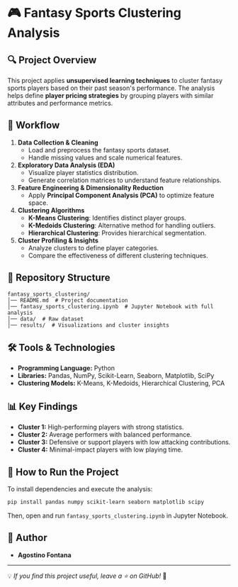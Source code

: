 # 🎮 Fantasy Sports Clustering Analysis

## 🔍 Project Overview
This project applies **unsupervised learning techniques** to cluster fantasy sports players based on their past season's performance. The analysis helps define **player pricing strategies** by grouping players with similar attributes and performance metrics.

## 📑 Workflow

1. **Data Collection & Cleaning**
   - Load and preprocess the fantasy sports dataset.
   - Handle missing values and scale numerical features.
2. **Exploratory Data Analysis (EDA)**
   - Visualize player statistics distribution.
   - Generate correlation matrices to understand feature relationships.
3. **Feature Engineering & Dimensionality Reduction**
   - Apply **Principal Component Analysis (PCA)** to optimize feature space.
4. **Clustering Algorithms**
   - **K-Means Clustering**: Identifies distinct player groups.
   - **K-Medoids Clustering**: Alternative method for handling outliers.
   - **Hierarchical Clustering**: Provides hierarchical segmentation.
5. **Cluster Profiling & Insights**
   - Analyze clusters to define player categories.
   - Compare the effectiveness of different clustering techniques.

## 📂 Repository Structure
```
fantasy_sports_clustering/
│── README.md  # Project documentation
│── fantasy_sports_clustering.ipynb  # Jupyter Notebook with full analysis
│── data/  # Raw dataset
│── results/  # Visualizations and cluster insights
```

## 🛠 Tools & Technologies
- **Programming Language:** Python
- **Libraries:** Pandas, NumPy, Scikit-Learn, Seaborn, Matplotlib, SciPy
- **Clustering Models:** K-Means, K-Medoids, Hierarchical Clustering, PCA

## 📊 Key Findings
- **Cluster 1:** High-performing players with strong statistics.
- **Cluster 2:** Average performers with balanced performance.
- **Cluster 3:** Defensive or support players with low attacking contributions.
- **Cluster 4:** Minimal-impact players with low playing time.

## 📜 How to Run the Project
To install dependencies and execute the analysis:
```bash
pip install pandas numpy scikit-learn seaborn matplotlib scipy
```
Then, open and run `fantasy_sports_clustering.ipynb` in Jupyter Notebook.

## 📝 Author
- **Agostino Fontana**

---
💡 *If you find this project useful, leave a ⭐ on GitHub!* 🚀

